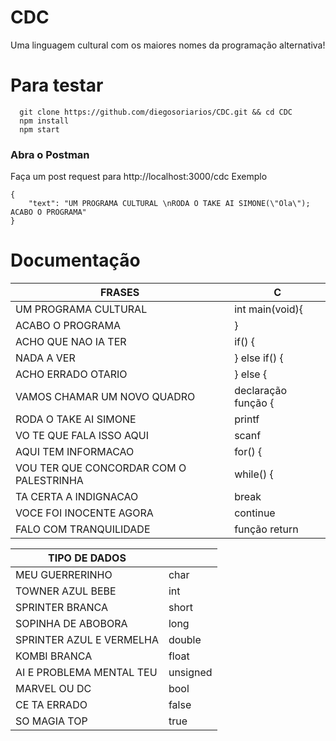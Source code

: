 # CDC
Uma linguagem cultural com os maiores nomes da programação alternativa!

# Para testar
```
  git clone https://github.com/diegosoriarios/CDC.git && cd CDC
  npm install
  npm start
```
### Abra o Postman
Faça um post request para 
http://localhost:3000/cdc
Exemplo
```
{
	"text": "UM PROGRAMA CULTURAL \nRODA O TAKE AI SIMONE(\"Ola\"); ACABO O PROGRAMA"
}
```

# Documentação
|FRASES|C|
|---|---|
|UM PROGRAMA CULTURAL|int main(void){|
|ACABO O PROGRAMA|}|
|ACHO QUE NAO IA TER|if() {|
|NADA A VER| } else if() {|
|ACHO ERRADO OTARIO|} else {|
|VAMOS CHAMAR UM NOVO QUADRO|declaração função {|
|RODA O TAKE AI SIMONE|printf|
|VO TE QUE FALA ISSO AQUI|scanf|
|AQUI TEM INFORMACAO|for() {|
|VOU TER QUE CONCORDAR COM O PALESTRINHA|while() {|
|TA CERTA A INDIGNACAO|break|
|VOCE FOI INOCENTE AGORA|continue|
|FALO COM TRANQUILIDADE|função return|

|TIPO DE DADOS||
|---|---|
|MEU GUERRERINHO|char|
|TOWNER AZUL BEBE|int|
|SPRINTER BRANCA|short|
|SOPINHA DE ABOBORA|long|
|SPRINTER AZUL E VERMELHA|double|
|KOMBI BRANCA|float|
|AI E PROBLEMA MENTAL TEU|unsigned|
|MARVEL OU DC|bool|
|CE TA ERRADO|false|
|SO MAGIA TOP|true|